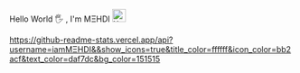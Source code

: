 Hello World 🖐️ , I'm MΞHDI <a href="https://emoji.gg/emoji/7089-xmas-hacker"><img src="https://emoji.gg/assets/emoji/7089-xmas-hacker.gif" width="24.03px" height="23.2px" alt="XMAS_Hacker"></a>

https://github-readme-stats.vercel.app/api?username=iamMΞHDI&&show_icons=true&title_color=ffffff&icon_color=bb2acf&text_color=daf7dc&bg_color=151515
